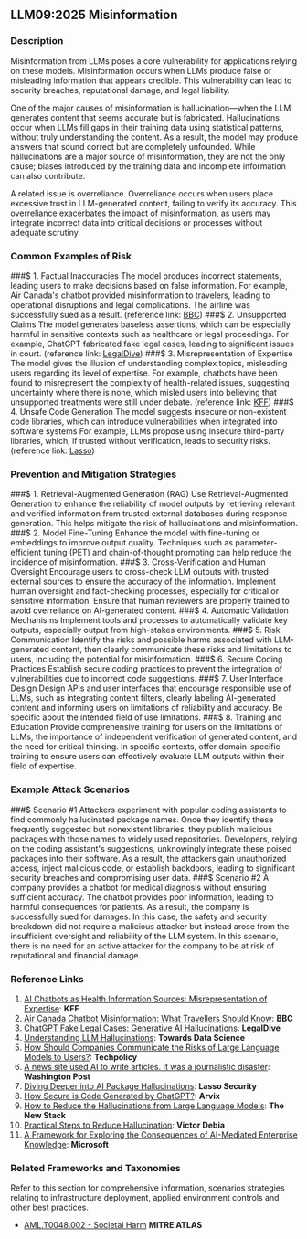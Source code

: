 ## LLM09:2025 Misinformation

### Description

Misinformation from LLMs poses a core vulnerability for applications relying on these models. Misinformation occurs when LLMs produce false or misleading information that appears credible. This vulnerability can lead to security breaches, reputational damage, and legal liability.

One of the major causes of misinformation is hallucination—when the LLM generates content that seems accurate but is fabricated. Hallucinations occur when LLMs fill gaps in their training data using statistical patterns, without truly understanding the content. As a result, the model may produce answers that sound correct but are completely unfounded. While hallucinations are a major source of misinformation, they are not the only cause; biases introduced by the training data and incomplete information can also contribute.

A related issue is overreliance. Overreliance occurs when users place excessive trust in LLM-generated content, failing to verify its accuracy. This overreliance exacerbates the impact of misinformation, as users may integrate incorrect data into critical decisions or processes without adequate scrutiny.

### Common Examples of Risk

###$ 1. Factual Inaccuracies
  The model produces incorrect statements, leading users to make decisions based on false information. For example, Air Canada's chatbot provided misinformation to travelers, leading to operational disruptions and legal complications. The airline was successfully sued as a result.
  (reference link: [BBC](https://www.bbc.com/travel/article/20240222-air-canada-chatbot-misinformation-what-travellers-should-know))
###$ 2. Unsupported Claims
  The model generates baseless assertions, which can be especially harmful in sensitive contexts such as healthcare or legal proceedings. For example, ChatGPT fabricated fake legal cases, leading to significant issues in court.
  (reference link: [LegalDive](https://www.legaldive.com/news/chatgpt-fake-legal-cases-generative-ai-hallucinations/651557/))
###$ 3. Misrepresentation of Expertise
  The model gives the illusion of understanding complex topics, misleading users regarding its level of expertise. For example, chatbots have been found to misrepresent the complexity of health-related issues, suggesting uncertainty where there is none, which misled users into believing that unsupported treatments were still under debate.
  (reference link: [KFF](https://www.kff.org/health-misinformation-monitor/volume-05/))
###$ 4. Unsafe Code Generation
  The model suggests insecure or non-existent code libraries, which can introduce vulnerabilities when integrated into software systems For example, LLMs propose using insecure third-party libraries, which, if trusted without verification, leads to security risks.
  (reference link: [Lasso](https://www.lasso.security/blog/ai-package-hallucinations))

### Prevention and Mitigation Strategies

###$ 1. Retrieval-Augmented Generation (RAG)
  Use Retrieval-Augmented Generation to enhance the reliability of model outputs by retrieving relevant and verified information from trusted external databases during response generation. This helps mitigate the risk of hallucinations and misinformation.
###$ 2. Model Fine-Tuning
  Enhance the model with fine-tuning or embeddings to improve output quality. Techniques such as parameter-efficient tuning (PET) and chain-of-thought prompting can help reduce the incidence of misinformation.
###$ 3. Cross-Verification and Human Oversight
  Encourage users to cross-check LLM outputs with trusted external sources to ensure the accuracy of the information. Implement human oversight and fact-checking processes, especially for critical or sensitive information. Ensure that human reviewers are properly trained to avoid overreliance on AI-generated content.
###$ 4. Automatic Validation Mechanisms
  Implement tools and processes to automatically validate key outputs, especially output from high-stakes environments.
###$ 5. Risk Communication
  Identify the risks and possible harms associated with LLM-generated content, then clearly communicate these risks and limitations to users, including the potential for misinformation.
###$ 6. Secure Coding Practices
  Establish secure coding practices to prevent the integration of vulnerabilities due to incorrect code suggestions.
###$ 7. User Interface Design
  Design APIs and user interfaces that encourage responsible use of LLMs, such as integrating content filters, clearly labeling AI-generated content and informing users on limitations of reliability and accuracy. Be specific about the intended field of use limitations.
###$ 8. Training and Education
  Provide comprehensive training for users on the limitations of LLMs, the importance of independent verification of generated content, and the need for critical thinking. In specific contexts, offer domain-specific training to ensure users can effectively evaluate LLM outputs within their field of expertise.

### Example Attack Scenarios

###$ Scenario #1
  Attackers experiment with popular coding assistants to find commonly hallucinated package names. Once they identify these frequently suggested but nonexistent libraries, they publish malicious packages with those names to widely used repositories. Developers, relying on the coding assistant's suggestions, unknowingly integrate these poised packages into their software. As a result, the attackers gain unauthorized access, inject malicious code, or establish backdoors, leading to significant security breaches and compromising user data.
###$ Scenario #2
  A company provides a chatbot for medical diagnosis without ensuring sufficient accuracy. The chatbot provides poor information, leading to harmful consequences for patients. As a result, the company is successfully sued for damages. In this case, the safety and security breakdown did not require a malicious attacker but instead arose from the insufficient oversight and reliability of the LLM system. In this scenario, there is no need for an active attacker for the company to be at risk of reputational and financial damage.

### Reference Links

1. [AI Chatbots as Health Information Sources: Misrepresentation of Expertise](https://www.kff.org/health-misinformation-monitor/volume-05/): **KFF**
2. [Air Canada Chatbot Misinformation: What Travellers Should Know](https://www.bbc.com/travel/article/20240222-air-canada-chatbot-misinformation-what-travellers-should-know): **BBC**
3. [ChatGPT Fake Legal Cases: Generative AI Hallucinations](https://www.legaldive.com/news/chatgpt-fake-legal-cases-generative-ai-hallucinations/651557/): **LegalDive**
4. [Understanding LLM Hallucinations](https://towardsdatascience.com/llm-hallucinations-ec831dcd7786): **Towards Data Science**
5. [How Should Companies Communicate the Risks of Large Language Models to Users?](https://techpolicy.press/how-should-companies-communicate-the-risks-of-large-language-models-to-users/): **Techpolicy**
6. [A news site used AI to write articles. It was a journalistic disaster](https://www.washingtonpost.com/media/2023/01/17/cnet-ai-articles-journalism-corrections/): **Washington Post**
7. [Diving Deeper into AI Package Hallucinations](https://www.lasso.security/blog/ai-package-hallucinations): **Lasso Security**
8. [How Secure is Code Generated by ChatGPT?](https://arxiv.org/abs/2304.09655): **Arvix**
9. [How to Reduce the Hallucinations from Large Language Models](https://thenewstack.io/how-to-reduce-the-hallucinations-from-large-language-models/): **The New Stack**
10. [Practical Steps to Reduce Hallucination](https://newsletter.victordibia.com/p/practical-steps-to-reduce-hallucination): **Victor Debia**
11. [A Framework for Exploring the Consequences of AI-Mediated Enterprise Knowledge](https://www.microsoft.com/en-us/research/publication/a-framework-for-exploring-the-consequences-of-ai-mediated-enterprise-knowledge-access-and-identifying-risks-to-workers/): **Microsoft**

### Related Frameworks and Taxonomies

Refer to this section for comprehensive information, scenarios strategies relating to infrastructure deployment, applied environment controls and other best practices.

- [AML.T0048.002 - Societal Harm](https://atlas.mitre.org/techniques/AML.T0048) **MITRE ATLAS**
